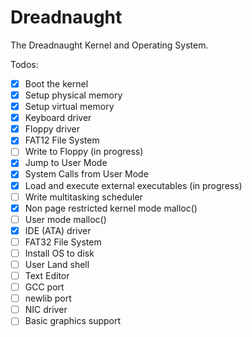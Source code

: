 Dreadnaught
===========

The Dreadnaught Kernel and Operating System.

Todos:
- [x] Boot the kernel
- [x] Setup physical memory
- [x] Setup virtual memory
- [x] Keyboard driver
- [x] Floppy driver
- [x] FAT12 File System
- [ ] Write to Floppy (in progress)
- [x] Jump to User Mode
- [x] System Calls from User Mode
- [x] Load and execute external executables (in progress)
- [ ] Write multitasking scheduler
- [x] Non page restricted kernel mode malloc()
- [ ] User mode malloc()
- [x] IDE (ATA) driver
- [ ] FAT32 File System
- [ ] Install OS to disk
- [ ] User Land shell
- [ ] Text Editor
- [ ] GCC port
- [ ] newlib port
- [ ] NIC driver
- [ ] Basic graphics support
